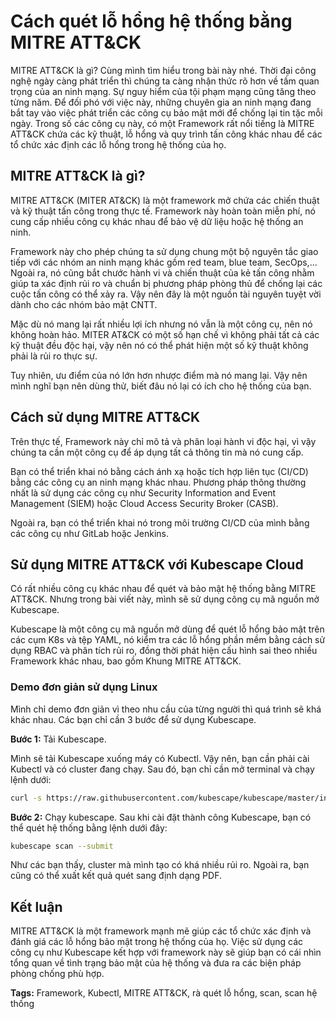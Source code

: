 # Cách quét lỗ hổng hệ thống bằng MITRE ATT&CK

MITRE ATT&CK là gì? Cùng mình tìm hiểu trong bài này nhé. Thời đại công nghệ ngày càng phát triển thì chúng ta càng nhận thức rõ hơn về tầm quan trọng của an ninh mạng. Sự nguy hiểm của tội phạm mạng cũng tăng theo từng năm. Để đối phó với việc này, những chuyên gia an ninh mạng đang bắt tay vào việc phát triển các công cụ bảo mật mới để chống lại tin tặc mỗi ngày. Trong số các công cụ này, có một Framework rất nổi tiếng là MITRE ATT&CK chứa các kỹ thuật, lỗ hổng và quy trình tấn công khác nhau để các tổ chức xác định các lỗ hổng trong hệ thống của họ.

## MITRE ATT&CK là gì?

MITRE ATT&CK (MITER AT&CK) là một framework mở chứa các chiến thuật và kỹ thuật tấn công trong thực tế. Framework này hoàn toàn miễn phí, nó cung cấp nhiều công cụ khác nhau để bảo vệ dữ liệu hoặc hệ thống an ninh.

Framework này cho phép chúng ta sử dụng chung một bộ nguyên tắc giao tiếp với các nhóm an ninh mạng khác gồm red team, blue team, SecOps,… Ngoài ra, nó cũng bắt chước hành vi và chiến thuật của kẻ tấn công nhằm giúp ta xác định rủi ro và chuẩn bị phương pháp phòng thủ để chống lại các cuộc tấn công có thể xảy ra. Vậy nên đây là một nguồn tài nguyên tuyệt vời dành cho các nhóm bảo mật CNTT.

Mặc dù nó mang lại rất nhiều lợi ích nhưng nó vẫn là một công cụ, nên nó không hoàn hảo. MITER AT&CK có một số hạn chế vì không phải tất cả các kỹ thuật đều độc hại, vậy nên nó có thể phát hiện một số kỹ thuật không phải là rủi ro thực sự.

Tuy nhiên, ưu điểm của nó lớn hơn nhược điểm mà nó mang lại. Vậy nên mình nghĩ bạn nên dùng thử, biết đâu nó lại có ích cho hệ thống của bạn.

## Cách sử dụng MITRE ATT&CK

Trên thực tế, Framework này chỉ mô tả và phân loại hành vi độc hại, vì vậy chúng ta cần một công cụ để áp dụng tất cả thông tin mà nó cung cấp.

Bạn có thể triển khai nó bằng cách ánh xạ hoặc tích hợp liên tục (CI/CD) bằng các công cụ an ninh mạng khác nhau. Phương pháp thông thường nhất là sử dụng các công cụ như Security Information and Event Management (SIEM) hoặc Cloud Access Security Broker (CASB).

Ngoài ra, bạn có thể triển khai nó trong môi trường CI/CD của mình bằng các công cụ như GitLab hoặc Jenkins.

## Sử dụng MITRE ATT&CK với Kubescape Cloud

Có rất nhiều công cụ khác nhau để quét và bảo mật hệ thống bằng MITRE ATT&CK. Nhưng trong bài viết này, mình sẽ sử dụng công cụ mã nguồn mở Kubescape.

Kubescape là một công cụ mã nguồn mở dùng để quét lỗ hổng bảo mật trên các cụm K8s và tệp YAML, nó kiểm tra các lỗ hổng phần mềm bằng cách sử dụng RBAC và phân tích rủi ro, đồng thời phát hiện cấu hình sai theo nhiều Framework khác nhau, bao gồm Khung MITRE ATT&CK.

### Demo đơn giản sử dụng Linux

Mình chỉ demo đơn giản vì theo nhu cầu của từng người thì quá trình sẽ khá khác nhau. Các bạn chỉ cần 3 bước để sử dụng Kubescape.

**Bước 1:** Tải Kubescape.

Mình sẽ tải Kubescape xuống máy có Kubectl. Vậy nên, bạn cần phải cài Kubectl và có cluster đang chạy. Sau đó, bạn chỉ cần mở terminal và chạy lệnh dưới:

```bash
curl -s https://raw.githubusercontent.com/kubescape/kubescape/master/install.sh | /bin/bash
```

**Bước 2:** Chạy kubescape. Sau khi cài đặt thành công Kubescape, bạn có thể quét hệ thống bằng lệnh dưới đây:

```bash
kubescape scan --submit
```

Như các bạn thấy, cluster mà mình tạo có khá nhiều rủi ro. Ngoài ra, bạn cũng có thể xuất kết quả quét sang định dạng PDF.

## Kết luận

MITRE ATT&CK là một framework mạnh mẽ giúp các tổ chức xác định và đánh giá các lỗ hổng bảo mật trong hệ thống của họ. Việc sử dụng các công cụ như Kubescape kết hợp với framework này sẽ giúp bạn có cái nhìn tổng quan về tình trạng bảo mật của hệ thống và đưa ra các biện pháp phòng chống phù hợp.

**Tags:** Framework, Kubectl, MITRE ATT&CK, rà quét lỗ hổng, scan, scan hệ thống